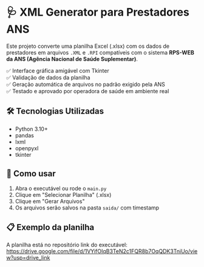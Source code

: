 # 🩺 XML Generator para Prestadores ANS

Este projeto converte uma planilha Excel (.xlsx) com os dados de prestadores em arquivos `.XML` e `.RPI` compatíveis com o sistema **RPS-WEB da ANS (Agência Nacional de Saúde Suplementar)**.

✅ Interface gráfica amigável com Tkinter  
✅ Validação de dados da planilha  
✅ Geração automática de arquivos no padrão exigido pela ANS  
✅ Testado e aprovado por operadora de saúde em ambiente real

## 🛠 Tecnologias Utilizadas
- Python 3.10+
- pandas
- lxml
- openpyxl
- tkinter

## 📁 Como usar
1. Abra o executável ou rode o `main.py`
2. Clique em "Selecionar Planilha" (.xlsx)
3. Clique em "Gerar Arquivos"
4. Os arquivos serão salvos na pasta `saida/` com timestamp

## 📋 Exemplo da planilha
A planilha está no repositório
link do executável:
https://drive.google.com/file/d/1VYifOIqB3TeN2c1FQR8b7OqQDK3TniUo/view?usp=drive_link
